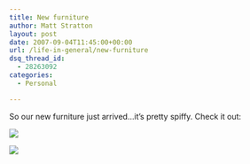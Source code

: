 ```yaml
---
title: New furniture
author: Matt Stratton
layout: post
date: 2007-09-04T11:45:00+00:00
url: /life-in-general/new-furniture
dsq_thread_id:
  - 28263092
categories:
  - Personal

---
```

So our new furniture just arrived&#8230;it&#8217;s pretty spiffy. Check it out:

[![][1]][2]

[![][3]][4]

 [1]: http://farm2.static.flickr.com/1363/1322677412_da74f6055a.jpg
 [2]: http://www.flickr.com/photos/mugsy/1322677412/
 [3]: http://farm2.static.flickr.com/1184/1321784697_e995818834.jpg
 [4]: http://www.flickr.com/photos/mugsy/1321784697/